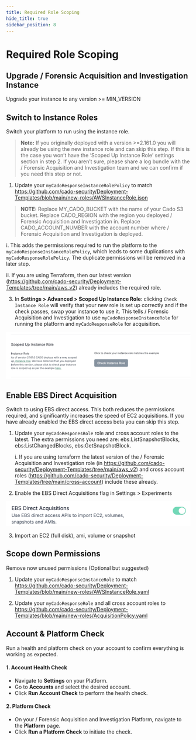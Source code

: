 ```yaml
---
title: Required Role Scoping
hide_title: true
sidebar_position: 8
---
```


# Required Role Scoping

## Upgrade / Forensic Acquisition and Investigation Instance

Upgrade your instance to any version >= MIN_VERSION


## Switch to Instance Roles

Switch your platform to run using the instance role. 

> **Note:** If you originally deployed with a version >=2.161.0 you will already be using the new instance role and can skip this step. If this is the case you won’t have the ‘Scoped Up Instance Role’ settings section in step 2. If you aren’t sure, please share a log bundle with the / Forensic Acquisition and Investigation team and we can confirm if you need this step or not.

1. Update your `myCadoResponseInstanceRolePolicy` to match https://github.com/cado-security/Deployment-Templates/blob/main/new-roles/AWSInstanceRole.json

> **NOTE:** Replace MY_CADO_BUCKET with the name of your Cado S3 bucket. Replace CADO_REGION with the region you deployed / Forensic Acquisition and Investigation in. Replace CADO_ACCOUNT_NUMBER with the account number where / Forensic Acquisition and Investigation is deployed.

   i. This adds the permissions required to run the platform to the `myCadoResponseInstanceRolePolicy`, which leads to some duplications with `myCadoResponseRolePolicy`. The duplicate permissions will be removed in a later step.

   ii. If you are using Terraform, then our latest version (https://github.com/cado-security/Deployment-Templates/tree/main/aws_v2) already includes the required role.

3. In **Settings > Advanced > Scoped Up Instance Role**: clicking `Check Instance Role` will verify that your new role is set up correctly and if the check passes, swap your instance to use it. This tells / Forensic Acquisition and Investigation to use `myCadoResponseInstanceRole` for running the platform and `myCadoResponseRole` for acquisition.

![Scoped up Instance Role](/img/scoped-up-instance.png)   


## Enable EBS Direct Acquisition

Switch to using EBS direct access. This both reduces the permissions required, and significantly increases the speed of EC2 acquisitions. If you have already enabled the EBS direct access beta you can skip this step. 

1. Update your `myCadoResponesRole` role and cross account roles to the latest. The extra permissions you need are: ebs:ListSnapshotBlocks, ebs:ListChangedBlocks, ebs:GetSnapshotBlock.

   i. If you are using terraform the latest version of the / Forensic Acquisition and Investigation role (in https://github.com/cado-security/Deployment-Templates/tree/main/aws_v2) and cross account roles (https://github.com/cado-security/Deployment-Templates/tree/main/cross-account) include these already.

2. Enable the EBS Direct Acquisitions flag in Settings > Experiments

![EBS Direct Acquisition](/img/ebs-direct-acquisition.png)

3. Import an EC2 (full disk), ami, volume or snapshot


## Scope down Permissions

Remove now unused permissions (Optional but suggested)

1. Update your `myCadoResponseInstanceRole` to match https://github.com/cado-security/Deployment-Templates/blob/main/new-roles/AWSInstanceRole.yaml

2. Update your `myCadoResponseRole` and all cross account roles to https://github.com/cado-security/Deployment-Templates/blob/main/new-roles/AcquisitionPolicy.yaml

## Account & Platform Check

Run a health and platform check on your account to confirm everything is working as expected.

#### 1. **Account Health Check**
- Navigate to **Settings** on your Platform.  
- Go to **Accounts** and select the desired account.  
- Click **Run Account Check** to perform the health check.

#### 2. **Platform Check**
- On your / Forensic Acquisition and Investigation Platform, navigate to the **Platform** page.  
- Click **Run a Platform Check** to initiate the check.
